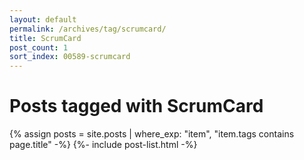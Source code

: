 ```yaml
---
layout: default
permalink: /archives/tag/scrumcard/
title: ScrumCard
post_count: 1
sort_index: 00589-scrumcard
---
```

<h1 class="page-heading">Posts tagged with ScrumCard</h1>
{% assign posts = site.posts | where_exp: "item", "item.tags contains page.title" -%}
{%- include post-list.html -%}
